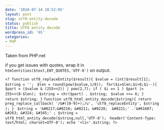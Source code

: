 ```yaml
---
date: '2010-07-14 10:52:05'
layout: post
slug: utf8-entity-decode
status: publish
title: UTF8 entity decode
wordpress_id: '65'
categories:
- PHP
---
```


Taken from PHP.net

if you get issues with quotes, wrap it in `htmlentities($text,ENT_QUOTES,'UTF-8')` on output.

`<?
function utf8_replaceEntity($result){
$value = (int)$result[1];
$string = '';`
`
$len = round(pow($value,1/8));`
`
for($i=$len;$i>0;$i--){
$part = ($value & (255>>2)) | pow(2,7);
if ( $i == 1 ) $part |= 255<<(8-$len);`
`
$string = chr($part) . $string;`
`
$value >>= 6;
}`
`
return $string;
}`
`
function utf8_html_entity_decode($string){
return preg_replace_callback(
'/&#([0-9]+);/u',
'utf8_replaceEntity',
$string
);
}
`
`
$string = '&#8217;&#8216; &#8211; &#8220;  &#8221;'
.'&#61607; &#263; &#324; &#345;'
;
$string = utf8_html_entity_decode($string,null,'UTF-8');`
`
header('Content-Type: text/html; charset=UTF-8');
echo '<li>'.$string;
?>`
